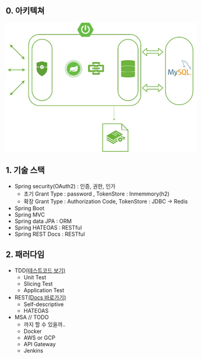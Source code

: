 ## 0. 아키텍쳐

![team31Backend](src/main/resources/static/team31Backend.jpg)



## 1. 기술 스택

- Spring security(OAuth2) : 인증, 권한, 인가
  - 초기 Grant Type : password , TokenStore : Inmemmory(h2)
  - 확장 Grant Type : Authorization Code, TokenStore : JDBC -> Redis 
- Spring Boot
- Spring MVC
- Spring data JPA : ORM
- Spring HATEOAS : RESTful
- Spring REST Docs : RESTful



## 2. 패러다임

- TDD[(테스트코드 보기)](/src/test/java/me/jjeda/houseserver/portfolios/PortfolioControllerTest.java)
  - Unit Test
  - Slicing Test
  - Application Test
- REST[(Docs 바로가기)]()
  - Self-descriptive
  - HATEOAS
- MSA // TODO
  - 까지 할 수 있을까..
  - Docker
  - AWS or GCP
  - API Gateway
  - Jenkins

